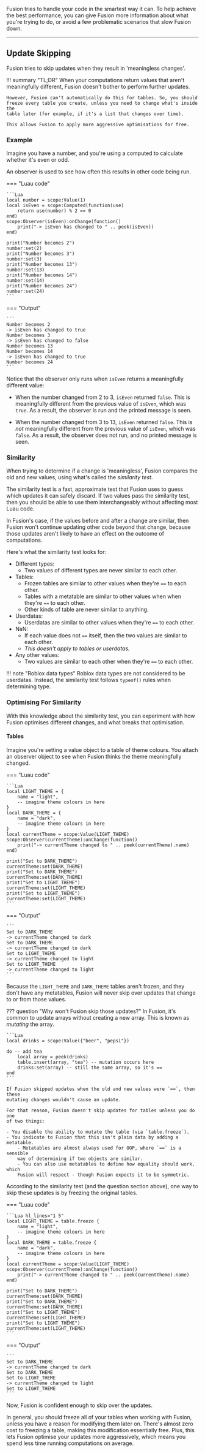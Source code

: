 Fusion tries to handle your code in the smartest way it can. To help achieve the
best performance, you can give Fusion more information about what you're trying
to do, or avoid a few problematic scenarios that slow Fusion down.

-----

## Update Skipping

Fusion tries to skip updates when they result in 'meaningless changes'.

!!! summary "TL;DR"
	When your computations return values that aren't meaningfully different,
	Fusion doesn't bother to perform further updates.

	However, Fusion can't automatically do this for tables. So, you should 
	freeze every table you create, unless you need to change what's inside the 
	table later (for example, if it's a list that changes over time).
	
	This allows Fusion to apply more aggressive optimisations for free.

### Example

Imagine you have a number, and you're using a computed to calculate whether it's
even or odd.

An observer is used to see how often this results in other code being run.

=== "Luau code"

	```Lua
	local number = scope:Value(1)
	local isEven = scope:Computed(function(use)
		return use(number) % 2 == 0
	end)
	scope:Observer(isEven):onChange(function()
		print("-> isEven has changed to " .. peek(isEven))
	end)

	print("Number becomes 2")
	number:set(2)
	print("Number becomes 3")
	number:set(3)
	print("Number becomes 13")
	number:set(13)
	print("Number becomes 14")
	number:set(14)
	print("Number becomes 24")
	number:set(24)
	```

=== "Output"

	```
	Number becomes 2
	-> isEven has changed to true
	Number becomes 3
	-> isEven has changed to false
	Number becomes 13
	Number becomes 14
	-> isEven has changed to true
	Number becomes 24
	```

Notice that the observer only runs when `isEven` returns a meaningfully
different value:

- When the number changed from 2 to 3, `isEven` returned `false`. This is
meaningfully different from the previous value of `isEven`, which was `true`.
As a result, the observer is run and the printed message is seen.

- When the number changed from 3 to 13, `isEven` returned `false`. This is *not*
meaningfully different from the previous value of `isEven`, which was `false`.
As a result, the observer does not run, and no printed message is seen.

### Similarity

When trying to determine if a change is 'meaningless', Fusion compares the old
and new values, using what's called the *similarity test*.

The similarity test is a fast, approximate test that Fusion uses to guess which
updates it can safely discard. If two values pass the similarity test, then you
should be able to use them interchangeably without affecting most Luau code.

In Fusion's case, if the values before and after a change are similar, then
Fusion won't continue updating other code beyond that change, because those
updates aren't likely to have an effect on the outcome of computations.

Here's what the similarity test looks for:

- Different types:
	- Two values of different types are never similar to each other.
- Tables:
    - Frozen tables are similar to other values when they're `==` to each other.
	- Tables with a metatable are similar to other values when when they're `==`
	to each other.
	- Other kinds of table are never similar to anything.
- Userdatas:
    - Userdatas are similar to other values when they're `==` to each other.
- NaN:
	- If each value does not `==` itself, then the two values are similar to 
	each other.
	- *This doesn't apply to tables or userdatas.*
- Any other values:
	- Two values are similar to each other when they're `==` to each other.

!!! note "Roblox data types"
	Roblox data types are not considered to be userdatas. Instead, the 
	similarity test follows `typeof()` rules when determining type.


### Optimising For Similarity

With this knowledge about the similarity test, you can experiment with how 
Fusion optimises different changes, and what breaks that optimisation.

#### Tables

Imagine you're setting a value object to a table of theme colours. You attach
an observer object to see when Fusion thinks the theme meaningfully changed.

=== "Luau code"

	```Lua
	local LIGHT_THEME = {
		name = "light",
		-- imagine theme colours in here
	}
	local DARK_THEME = {
		name = "dark",
		-- imagine theme colours in here
	}
	local currentTheme = scope:Value(LIGHT_THEME)
	scope:Observer(currentTheme):onChange(function()
		print("-> currentTheme changed to " .. peek(currentTheme).name)
	end)

	print("Set to DARK_THEME")
	currentTheme:set(DARK_THEME)
	print("Set to DARK_THEME")
	currentTheme:set(DARK_THEME)
	print("Set to LIGHT_THEME")
	currentTheme:set(LIGHT_THEME)
	print("Set to LIGHT_THEME")
	currentTheme:set(LIGHT_THEME)
	```

=== "Output"

	```
	Set to DARK_THEME
	-> currentTheme changed to dark
	Set to DARK_THEME
	-> currentTheme changed to dark
	Set to LIGHT_THEME
	-> currentTheme changed to light
	Set to LIGHT_THEME
	-> currentTheme changed to light
	```

Because the `LIGHT_THEME` and `DARK_THEME` tables aren't frozen, and they don't
have any metatables, Fusion will never skip over updates that change to or from
those values.

??? question "Why won't Fusion skip those updates?"
	In Fusion, it's common to update arrays without creating a new array. This
	is known as *mutating* the array.

	```Lua
	local drinks = scope:Value({"beer", "pepsi"})

	do -- add tea
		local array = peek(drinks)
		table.insert(array, "tea") -- mutation occurs here
		drinks:set(array) -- still the same array, so it's ==
	end
	```

	If Fusion skipped updates when the old and new values were `==`, then these
	mutating changes wouldn't cause an update.

	For that reason, Fusion doesn't skip updates for tables unless you do one
	of two things:

	- You disable the ability to mutate the table (via `table.freeze`).
	- You indicate to Fusion that this isn't plain data by adding a metatable.
		- Metatables are almost always used for OOP, where `==` is a sensible
		way of determining if two objects are similar.
		- You can also use metatables to define how equality should work, which
		Fusion will respect - though Fusion expects it to be symmetric.

According to the similarity test (and the question section above), one way to
skip these updates is by freezing the original tables.

=== "Luau code"

	```Lua hl_lines="1 5"
	local LIGHT_THEME = table.freeze {
		name = "light",
		-- imagine theme colours in here
	}
	local DARK_THEME = table.freeze {
		name = "dark",
		-- imagine theme colours in here
	}
	local currentTheme = scope:Value(LIGHT_THEME)
	scope:Observer(currentTheme):onChange(function()
		print("-> currentTheme changed to " .. peek(currentTheme).name)
	end)

	print("Set to DARK_THEME")
	currentTheme:set(DARK_THEME)
	print("Set to DARK_THEME")
	currentTheme:set(DARK_THEME)
	print("Set to LIGHT_THEME")
	currentTheme:set(LIGHT_THEME)
	print("Set to LIGHT_THEME")
	currentTheme:set(LIGHT_THEME)
	```

=== "Output"

	```
	Set to DARK_THEME
	-> currentTheme changed to dark
	Set to DARK_THEME
	Set to LIGHT_THEME
	-> currentTheme changed to light
	Set to LIGHT_THEME
	```

Now, Fusion is confident enough to skip over the updates.

In general, you should freeze all of your tables when working with Fusion,
unless you have a reason for modifying them later on. There's almost zero cost
to freezing a table, making this modification essentially free. Plus, this lets
Fusion optimise your updates more aggressively, which means you spend less time
running computations on average.